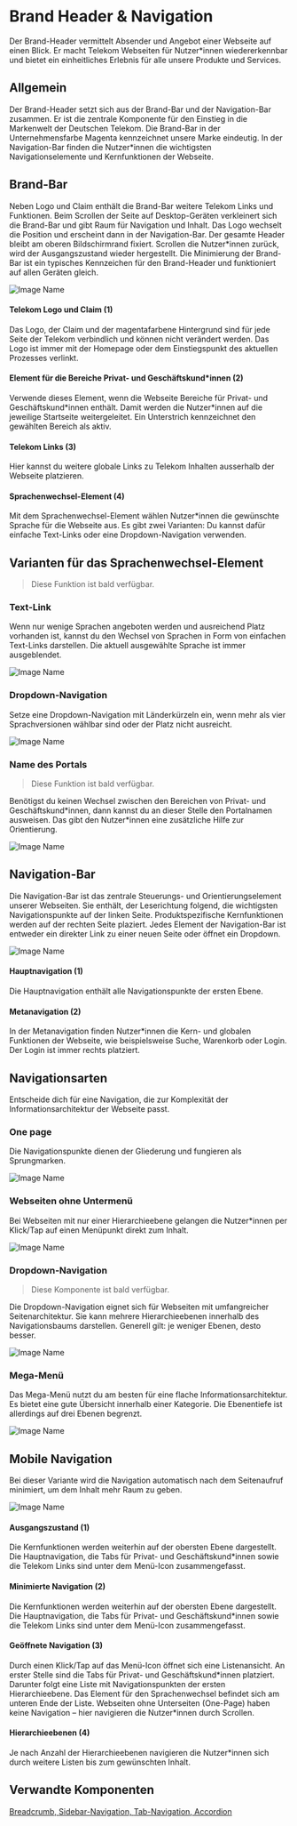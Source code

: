 # Brand Header & Navigation

Der Brand-Header vermittelt Absender und Angebot einer Webseite auf einen Blick. Er macht Telekom Webseiten für Nutzer*innen wiedererkennbar und bietet ein einheitliches Erlebnis für alle unsere Produkte und Services.

## Allgemein

Der Brand-Header setzt sich aus der Brand-Bar und der Navigation-Bar zusammen. Er ist die zentrale Komponente für den Einstieg in die Markenwelt der Deutschen Telekom. Die Brand-Bar in der Unternehmensfarbe Magenta kennzeichnet unsere Marke eindeutig. In der Navigation-Bar finden die Nutzer*innen die wichtigsten Navigationselemente und Kernfunktionen der Webseite.

## Brand-Bar

Neben Logo und Claim enthält die Brand-Bar weitere Telekom Links und Funktionen. Beim Scrollen der Seite auf Desktop-Geräten verkleinert sich die Brand-Bar und gibt Raum für Navigation und Inhalt. Das Logo wechselt die Position und erscheint dann in der Navigation-Bar. Der gesamte Header bleibt am oberen Bildschirmrand fixiert. Scrollen die Nutzer*innen zurück, wird der Ausgangszustand wieder hergestellt. Die Minimierung der Brand-Bar ist ein typisches Kennzeichen für den Brand-Header und funktioniert auf allen Geräten gleich.

![Image Name](assets/3_components/brand-header/EN_brandheader_brandbar.png)

#### Telekom Logo und Claim (1)

Das Logo, der Claim und der magentafarbene Hintergrund sind für jede Seite der Telekom verbindlich und können nicht verändert werden. Das Logo ist immer mit der Homepage oder dem Einstiegspunkt des aktuellen Prozesses verlinkt.

#### Element für die Bereiche Privat- und Geschäftskund*innen (2)

Verwende dieses Element, wenn die Webseite Bereiche für Privat- und Geschäftskund\*innen enthält. Damit werden die Nutzer*innen auf die jeweilige Startseite weitergeleitet. Ein Unterstrich kennzeichnet den gewählten Bereich als aktiv.

#### Telekom Links (3)

Hier kannst du weitere globale Links zu Telekom Inhalten ausserhalb der Webseite platzieren.

#### Sprachenwechsel-Element (4)

Mit dem Sprachenwechsel-Element wählen Nutzer*innen die gewünschte Sprache für die Webseite aus. Es gibt zwei Varianten: Du kannst dafür einfache Text-Links oder eine Dropdown-Navigation verwenden.

## Varianten für das Sprachenwechsel-Element

> Diese Funktion ist bald verfügbar.

### Text-Link

Wenn nur wenige Sprachen angeboten werden und ausreichend Platz vorhanden ist, kannst du den Wechsel von Sprachen in Form von einfachen Text-Links darstellen. Die aktuell ausgewählte Sprache ist immer ausgeblendet.

![Image Name](assets/3_components/brand-header/EN-brandheader_language01.png)

### Dropdown-Navigation

Setze eine Dropdown-Navigation mit Länderkürzeln ein, wenn mehr als vier Sprachversionen wählbar sind oder der Platz nicht ausreicht.

![Image Name](assets/3_components/brand-header/EN-brandheader_language02.png)

### Name des Portals

> Diese Funktion ist bald verfügbar.

Benötigst du keinen Wechsel zwischen den Bereichen von Privat- und Geschäftskund\*innen, dann kannst du an dieser Stelle den Portalnamen ausweisen. Das gibt den Nutzer*innen eine zusätzliche Hilfe zur Orientierung.

![Image Name](assets/3_components/brand-header/EN_brandheader_portalname.png)

## Navigation-Bar

Die Navigation-Bar ist das zentrale Steuerungs- und Orientierungselement unserer Webseiten. Sie enthält, der Leserichtung folgend, die wichtigsten Navigationspunkte auf der linken Seite. Produktspezifische Kernfunktionen werden auf der rechten Seite plaziert. Jedes Element der Navigation-Bar ist entweder ein direkter Link zu einer neuen Seite oder öffnet ein Dropdown.

![Image Name](assets/3_components/brand-header/EN_brandheader_navbar.png)

#### Hauptnavigation (1)

Die Hauptnavigation enthält alle Navigationspunkte der ersten Ebene.

#### Metanavigation (2)

In der Metanavigation finden Nutzer*innen die Kern- und globalen Funktionen der Webseite, wie beispielsweise Suche, Warenkorb oder Login. Der Login ist immer rechts platziert.

## Navigationsarten

Entscheide dich für eine Navigation, die zur Komplexität der Informationsarchitektur der Webseite passt.

### One page

Die Navigationspunkte dienen der Gliederung und fungieren als Sprungmarken.

![Image Name](assets/3_components/brand-header/EN-brandheader_nav1_onepage.png)

### Webseiten ohne Untermenü

Bei Webseiten mit nur einer Hierarchieebene gelangen die Nutzer*innen per Klick/Tap auf einen Menüpunkt direkt zum Inhalt.

![Image Name](assets/3_components/brand-header/EN-brandheader_nav2_nosubmenu.png)

### Dropdown-Navigation

> Diese Komponente ist bald verfügbar.

Die Dropdown-Navigation eignet sich für Webseiten mit umfangreicher Seitenarchitektur. Sie kann mehrere Hierarchieebenen innerhalb des Navigationsbaums darstellen. Generell gilt: je weniger Ebenen, desto besser.

![Image Name](assets/3_components/brand-header/EN_brandheader_navi3_dropdown.png)

### Mega-Menü

Das Mega-Menü nutzt du am besten für eine flache Informationsarchitektur. Es bietet eine gute Übersicht innerhalb einer Kategorie. Die Ebenentiefe ist allerdings auf drei Ebenen begrenzt.

![Image Name](assets/3_components/brand-header/EN_brandheader_nav4_megamenu.png)

## Mobile Navigation

Bei dieser Variante wird die Navigation automatisch nach dem Seitenaufruf minimiert, um dem Inhalt mehr Raum zu geben.

![Image Name](assets/3_components/brand-header/EN_brandheader_nav_mobile.png)

#### Ausgangszustand (1)

Die Kernfunktionen werden weiterhin auf der obersten Ebene dargestellt. Die Hauptnavigation, die Tabs für Privat- und Geschäftskund*innen sowie die Telekom Links sind unter dem Menü-Icon zusammengefasst.

#### Minimierte Navigation (2)

Die Kernfunktionen werden weiterhin auf der obersten Ebene dargestellt. Die Hauptnavigation, die Tabs für Privat- und Geschäftskund*innen sowie die Telekom Links sind unter dem Menü-Icon zusammengefasst.

#### Geöffnete Navigation (3)

Durch einen Klick/Tap auf das Menü-Icon öffnet sich eine Listenansicht. An erster Stelle sind die Tabs für Privat- und Geschäftskund\*innen platziert. Darunter folgt eine Liste mit Navigationspunkten der ersten Hierarchieebene. Das Element für den Sprachenwechsel befindet sich am unteren Ende der Liste. Webseiten ohne Unterseiten (One-Page) haben keine Navigation – hier navigieren die Nutzer*innen durch Scrollen.


#### Hierarchieebenen (4)

Je nach Anzahl der Hierarchieebenen navigieren die Nutzer*innen sich durch weitere Listen bis zum gewünschten Inhalt.

## Verwandte Komponenten

<a href="?path=/usage/components-breadcrumb--standard">Breadcrumb, </a>
<a href="?path=/usage/components-sidebar-navigation--standard">Sidebar-Navigation, </a>
<a href="?path=/usage/components-tab-navigation--text-icon">Tab-Navigation, </a>
<a href="?path=/usage/components-accordion--standard">Accordion</a>